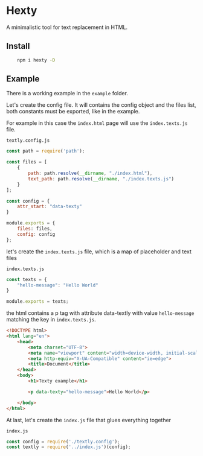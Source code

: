 # Hexty
A minimalistic tool for text replacement in HTML.

## Install

```sh
    npm i hexty -D
```

## Example

There is a working example in the `example` folder.


Let's create the config file. It will contains the config object and the files list, both constants must be exported, like in the example.


For example in this case the `index.html` page will use the `index.texts.js` file.

`textly.config.js`
```js
const path = require('path');

const files = [
    {
        path: path.resolve(__dirname, "./index.html"),
        text_path: path.resolve(__dirname, "./index.texts.js")
    }
];

const config = {
    attr_start: "data-texty"
}

module.exports = {
    files: files,
    config: config
};
```

let's create the `index.texts.js` file, which is a map of placeholder and text files

`index.texts.js`
```js
const texts = {
    "hello-message": "Hello World"
}

module.exports = texts;
```

the html contains a p tag with attribute data-textly with value `hello-message` matching the key in `index.texts.js`.

```html
<!DOCTYPE html>
<html lang="en">
    <head>
        <meta charset="UTF-8">
        <meta name="viewport" content="width=device-width, initial-scale=1.0">
        <meta http-equiv="X-UA-Compatible" content="ie=edge">
        <title>Document</title>
    </head>
    <body>
        <h1>Texty example</h1>

        <p data-texty="hello-message">Hello World</p>

    </body>
</html>

```

At last, let's create the `index.js` file that glues everything together

`index.js`
```js
const config = require('./textly.config');
const textly = require('../index.js')(config);
```